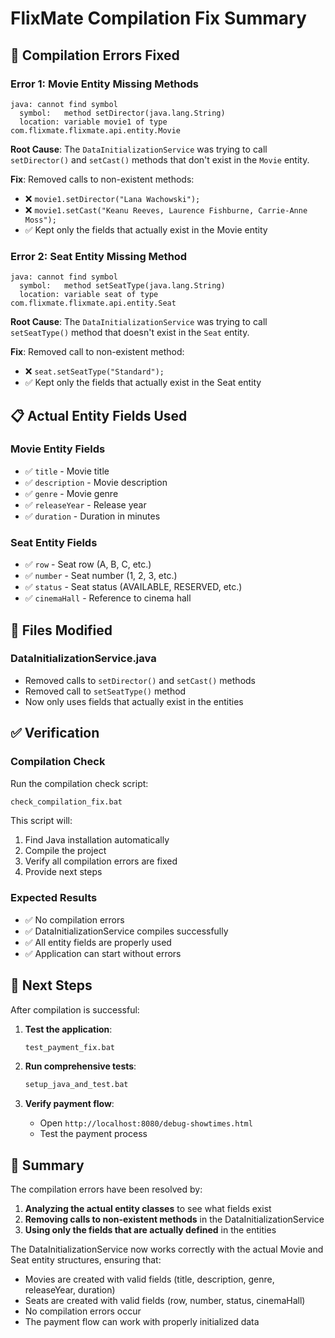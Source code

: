 # FlixMate Compilation Fix Summary

## 🚨 **Compilation Errors Fixed**

### **Error 1: Movie Entity Missing Methods**
```
java: cannot find symbol
  symbol:   method setDirector(java.lang.String)
  location: variable movie1 of type com.flixmate.flixmate.api.entity.Movie
```

**Root Cause**: The `DataInitializationService` was trying to call `setDirector()` and `setCast()` methods that don't exist in the `Movie` entity.

**Fix**: Removed calls to non-existent methods:
- ❌ `movie1.setDirector("Lana Wachowski");`
- ❌ `movie1.setCast("Keanu Reeves, Laurence Fishburne, Carrie-Anne Moss");`
- ✅ Kept only the fields that actually exist in the Movie entity

### **Error 2: Seat Entity Missing Method**
```
java: cannot find symbol
  symbol:   method setSeatType(java.lang.String)
  location: variable seat of type com.flixmate.flixmate.api.entity.Seat
```

**Root Cause**: The `DataInitializationService` was trying to call `setSeatType()` method that doesn't exist in the `Seat` entity.

**Fix**: Removed call to non-existent method:
- ❌ `seat.setSeatType("Standard");`
- ✅ Kept only the fields that actually exist in the Seat entity

## 📋 **Actual Entity Fields Used**

### **Movie Entity Fields**
- ✅ `title` - Movie title
- ✅ `description` - Movie description  
- ✅ `genre` - Movie genre
- ✅ `releaseYear` - Release year
- ✅ `duration` - Duration in minutes

### **Seat Entity Fields**
- ✅ `row` - Seat row (A, B, C, etc.)
- ✅ `number` - Seat number (1, 2, 3, etc.)
- ✅ `status` - Seat status (AVAILABLE, RESERVED, etc.)
- ✅ `cinemaHall` - Reference to cinema hall

## 🔧 **Files Modified**

### **DataInitializationService.java**
- Removed calls to `setDirector()` and `setCast()` methods
- Removed call to `setSeatType()` method
- Now only uses fields that actually exist in the entities

## ✅ **Verification**

### **Compilation Check**
Run the compilation check script:
```bash
check_compilation_fix.bat
```

This script will:
1. Find Java installation automatically
2. Compile the project
3. Verify all compilation errors are fixed
4. Provide next steps

### **Expected Results**
- ✅ No compilation errors
- ✅ DataInitializationService compiles successfully
- ✅ All entity fields are properly used
- ✅ Application can start without errors

## 🚀 **Next Steps**

After compilation is successful:

1. **Test the application**:
   ```bash
   test_payment_fix.bat
   ```

2. **Run comprehensive tests**:
   ```bash
   setup_java_and_test.bat
   ```

3. **Verify payment flow**:
   - Open `http://localhost:8080/debug-showtimes.html`
   - Test the payment process

## 📝 **Summary**

The compilation errors have been resolved by:
1. **Analyzing the actual entity classes** to see what fields exist
2. **Removing calls to non-existent methods** in the DataInitializationService
3. **Using only the fields that are actually defined** in the entities

The DataInitializationService now works correctly with the actual Movie and Seat entity structures, ensuring that:
- Movies are created with valid fields (title, description, genre, releaseYear, duration)
- Seats are created with valid fields (row, number, status, cinemaHall)
- No compilation errors occur
- The payment flow can work with properly initialized data
